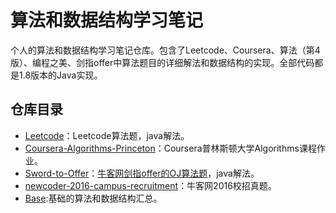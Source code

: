 # 算法和数据结构学习笔记
个人的算法和数据结构学习笔记仓库。包含了Leetcode、Coursera、算法（第4版）、编程之美、剑指offer中算法题目的详细解法和数据结构的实现。全部代码都是1.8版本的Java实现。

## 仓库目录
* [Leetcode](/leetcode)：Leetcode算法题，java解法。
* [Coursera-Algorithms-Princeton](/coursera-algorithms-princeton)：Coursera普林斯顿大学Algorithms课程作业。
* [Sword-to-Offer](/sword-to-offer)：[牛客网剑指offer的OJ算法题](https://www.nowcoder.com/ta/coding-interviews)，java解法。
* [newcoder-2016-campus-recruitment](/newcoder-2016-campus-recruitment)：牛客网2016校招真题。
* [Base](/base):基础的算法和数据结构汇总。
